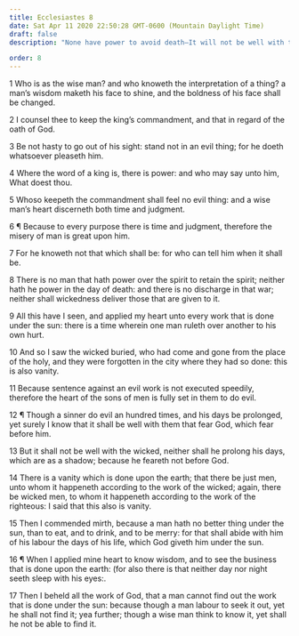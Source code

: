 ```yaml
---
title: Ecclesiastes 8
date: Sat Apr 11 2020 22:50:28 GMT-0600 (Mountain Daylight Time)
draft: false
description: "None have power to avoid death—It will not be well with the wicked; he turns to pleasure and cannot find wisdom."

order: 8
---
```

    
1 Who is as the wise man? and who knoweth the interpretation of a thing? a man’s wisdom maketh his face to shine, and the boldness of his face shall be changed.

2 I counsel thee to keep the king’s commandment, and that in regard of the oath of God.

3 Be not hasty to go out of his sight: stand not in an evil thing; for he doeth whatsoever pleaseth him.

4 Where the word of a king is, there is power: and who may say unto him, What doest thou.

5 Whoso keepeth the commandment shall feel no evil thing: and a wise man’s heart discerneth both time and judgment.

6 ¶ Because to every purpose there is time and judgment, therefore the misery of man is great upon him.

7 For he knoweth not that which shall be: for who can tell him when it shall be.

8 There is no man that hath power over the spirit to retain the spirit; neither hath he power in the day of death: and there is no discharge in that war; neither shall wickedness deliver those that are given to it.

9 All this have I seen, and applied my heart unto every work that is done under the sun: there is a time wherein one man ruleth over another to his own hurt.

10 And so I saw the wicked buried, who had come and gone from the place of the holy, and they were forgotten in the city where they had so done: this is also vanity.

11 Because sentence against an evil work is not executed speedily, therefore the heart of the sons of men is fully set in them to do evil.

12 ¶ Though a sinner do evil an hundred times, and his days be prolonged, yet surely I know that it shall be well with them that fear God, which fear before him.

13 But it shall not be well with the wicked, neither shall he prolong his days, which are as a shadow; because he feareth not before God.

14 There is a vanity which is done upon the earth; that there be just men, unto whom it happeneth according to the work of the wicked; again, there be wicked men, to whom it happeneth according to the work of the righteous: I said that this also is vanity.

15 Then I commended mirth, because a man hath no better thing under the sun, than to eat, and to drink, and to be merry: for that shall abide with him of his labour the days of his life, which God giveth him under the sun.

16 ¶ When I applied mine heart to know wisdom, and to see the business that is done upon the earth: (for also there is that neither day nor night seeth sleep with his eyes:.

17 Then I beheld all the work of God, that a man cannot find out the work that is done under the sun: because though a man labour to seek it out, yet he shall not find it; yea further; though a wise man think to know it, yet shall he not be able to find it.
